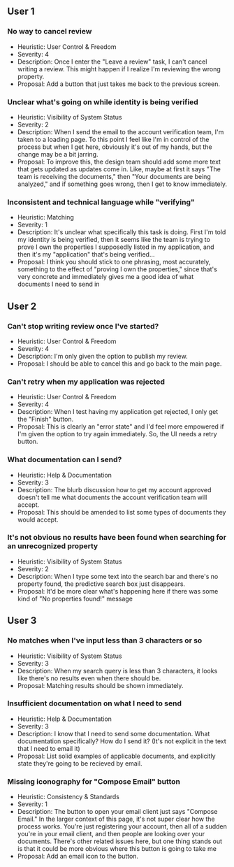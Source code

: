 ## User 1
### No way to cancel review
- Heuristic: User Control & Freedom
- Severity: 4
- Description: Once I enter the "Leave a review" task, I can't cancel writing a review. This might happen if I realize I'm reviewing the wrong property.
- Proposal: Add a button that just takes me back to the previous screen.

### Unclear what's going on while identity is being verified

- Heuristic: Visibility of System Status
- Severity: 2
- Description: When I send the email to the account verification team, I'm taken to a loading page. To this point I feel like I'm in control of the process but when I get here, obviously it's out of my hands, but the change may be a bit jarring.
- Proposal: To improve this, the design team should add some more text that gets updated as updates come in. Like, maybe at first it says "The team is receiving the documents," then "Your documents are being analyzed," and if something goes wrong, then I get to know immediately.

### Inconsistent and technical language while "verifying"
- Heuristic: Matching
- Severity: 1
- Description: It's unclear what specifically this task is doing. First I'm told my identity is being verified, then it seems like the team is trying to prove I own the properties I supposedly listed in my application, and then it's my "application" that's being verified...
- Proposal: I think you should stick to one phrasing, most accurately, something to the effect of "proving I own the properties," since that's very concrete and immediately gives me a good idea of what documents I need to send in

## User 2
### Can't stop writing review once I've started?
- Heuristic: User Control & Freedom
- Severity: 4
- Description: I'm only given the option to publish my review.
- Proposal: I should be able to cancel this and go back to the main page.

### Can't retry when my application was rejected
- Heuristic: User Control & Freedom
- Severity: 4
- Description: When I test having my application get rejected, I only get the "Finish" button.
- Proposal: This is clearly an "error state" and I'd feel more empowered if I'm given the option to try again immediately. So, the UI needs a retry button.

### What documentation can I send?
- Heuristic: Help & Documentation
- Severity: 3
- Description: The blurb discussion how to get my account approved doesn't tell me what documents the account verification team will accept.
- Proposal: This should be amended to list some types of documents they would accept.

### It's not obvious no results have been found when searching for an unrecognized property

- Heuristic: Visibility of System Status
- Severity: 2
- Description: When I type some text into the search bar and there's no property found, the predictive search box just disappears.
- Proposal: It'd be more clear what's happening here if there was some kind of "No properties found!" message

## User 3
### No matches when I've input less than 3 characters or so

- Heuristic: Visibility of System Status
- Severity: 3
- Description: When my search query is less than 3 characters, it looks like there's no results even when there should be.
- Proposal: Matching results should be shown immediately.

### Insufficient documentation on what I need to send
- Heuristic: Help & Documentation
- Severity: 3
- Description: I know that I need to send some documentation. What documentation specifically? How do I send it? (It's not explicit in the text that I need to email it)
- Proposal: List solid examples of applicable documents, and explicitly state they're going to be recieved by email.

### Missing iconography for "Compose Email" button
- Heuristic: Consistency & Standards
- Severity: 1
- Description: The button to open your email client just says "Compose Email." In the larger context of this page, it's not super clear how the process works. You're just registering your account, then all of a sudden you're in your email client, and then people are looking over your documents. There's other related issues here, but one thing stands out is that it could be more obvious where this button is going to take me
- Proposal: Add an email icon to the button.
